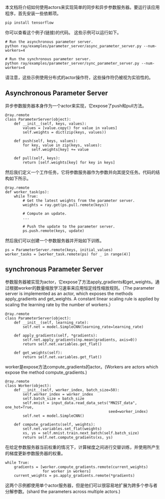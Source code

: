 本文档将介绍如何使用actors来实现简单的同步和异步参数服务器。要运行该应用程序，首先安装一些依赖项。
```
pip install tensorflow
```
你可以查看这个例子(链接)的代码。 这些示例可以运行如下。
```
# Run the asynchronous parameter server.
python ray/examples/parameter_server/async_parameter_server.py --num-workers=4

# Run the synchronous parameter server.
python ray/examples/parameter_server/sync_parameter_server.py --num-workers=4
```
请注意，这些示例使用分布式的actor操作符，这些操作符仍被视为实验性的。
## Asynchronous Parameter Server
异步参数服务器本身作为一个actor来实现，它expose了push和pull方法。
```
@ray.remote
class ParameterServer(object):
    def __init__(self, keys, values):
        values = [value.copy() for value in values]
        self.weights = dict(zip(keys, values))

    def push(self, keys, values):
        for key, value in zip(keys, values):
            self.weights[key] += value

    def pull(self, keys):
        return [self.weights[key] for key in keys]
```
然后我们定义一个工作任务，它将参数服务器作为参数并向其提交任务。代码的结构如下所示。
```
@ray.remote
def worker_task(ps):
    while True:
        # Get the latest weights from the parameter server.
        weights = ray.get(ps.pull.remote(keys))

        # Compute an update.
        ...

        # Push the update to the parameter server.
        ps.push.remote(keys, update)
```
然后我们可以创建一个参数服务器并开始如下训练。
```
ps = ParameterServer.remote(keys, initial_values)
worker_tasks = [worker_task.remote(ps) for _ in range(4)]
```
## synchronous Parameter Server
参数服务器被实现为actor，它expose了方法apply_gradients和get_weights。通过根据worker的数量缩放学习速率来应用恒定线性缩放规则。（The parameter server is implemented as an actor, which exposes the methods apply_gradients and get_weights. A constant linear scaling rule is applied by scaling the learning rate by the number of workers.）
```
@ray.remote
class ParameterServer(object):
    def __init__(self, learning_rate):
        self.net = model.SimpleCNN(learning_rate=learning_rate)

    def apply_gradients(self, *gradients):
        self.net.apply_gradients(np.mean(gradients, axis=0))
        return self.net.variables.get_flat()

    def get_weights(self):
        return self.net.variables.get_flat()
```
worker是expose方法compute_gradients的actor。(Workers are actors which expose the method compute_gradients.)
```
@ray.remote
class Worker(object):
    def __init__(self, worker_index, batch_size=50):
        self.worker_index = worker_index
        self.batch_size = batch_size
        self.mnist = input_data.read_data_sets("MNIST_data", one_hot=True,
                                               seed=worker_index)
        self.net = model.SimpleCNN()

    def compute_gradients(self, weights):
        self.net.variables.set_flat(weights)
        xs, ys = self.mnist.train.next_batch(self.batch_size)
        return self.net.compute_gradients(xs, ys)
```
在给定参数服务器当前权重的情况下，计算梯度之间进行交替训练，并使用所产生的梯度更新参数服务器的权重。
```
while True:
    gradients = [worker.compute_gradients.remote(current_weights)
                 for worker in workers]
    current_weights = ps.apply_gradients.remote(*gradients)
```
这两个示例都使用单个actor服务器，但是他们可以很容易地扩展为跨多个参与者分解参数。(shard the parameters across multiple actors.)
